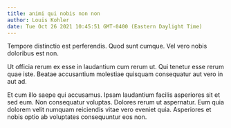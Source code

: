 ```yaml
---
title: animi qui nobis non non
author: Louis Kohler
date: Tue Oct 26 2021 10:45:51 GMT-0400 (Eastern Daylight Time)
---
```

Tempore distinctio est perferendis. Quod sunt cumque. Vel vero nobis doloribus est non.

 Ut officia rerum ex esse in laudantium cum rerum ut. Qui tenetur esse rerum quae iste. Beatae accusantium molestiae quisquam consequatur aut vero in aut ad.

 Et cum illo saepe qui accusamus. Ipsam laudantium facilis asperiores sit et sed eum. Non consequatur voluptas. Dolores rerum ut aspernatur. Eum quia dolorem velit numquam reiciendis vitae vero eveniet quia. Asperiores et nobis optio ab voluptates consequuntur eos non.